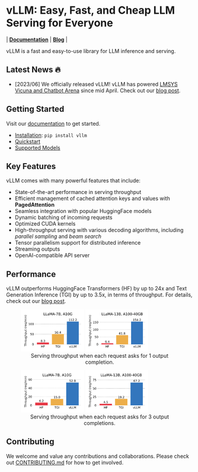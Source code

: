 # vLLM: Easy, Fast, and Cheap LLM Serving for Everyone

| [**Documentation**](https://llm-serving-cacheflow.readthedocs-hosted.com/_/sharing/Cyo52MQgyoAWRQ79XA4iA2k8euwzzmjY?next=/en/latest/) | [**Blog**]() |

vLLM is a fast and easy-to-use library for LLM inference and serving.

## Latest News 🔥

- [2023/06] We officially released vLLM! vLLM has powered [LMSYS Vicuna and Chatbot Arena](https://chat.lmsys.org) since mid April. Check out our [blog post]().

## Getting Started

Visit our [documentation](https://llm-serving-cacheflow.readthedocs-hosted.com/_/sharing/Cyo52MQgyoAWRQ79XA4iA2k8euwzzmjY?next=/en/latest/) to get started.
- [Installation](https://llm-serving-cacheflow.readthedocs-hosted.com/_/sharing/Cyo52MQgyoAWRQ79XA4iA2k8euwzzmjY?next=/en/latest/getting_started/installation.html): `pip install vllm`
- [Quickstart](https://llm-serving-cacheflow.readthedocs-hosted.com/_/sharing/Cyo52MQgyoAWRQ79XA4iA2k8euwzzmjY?next=/en/latest/getting_started/quickstart.html)
- [Supported Models](https://llm-serving-cacheflow.readthedocs-hosted.com/_/sharing/Cyo52MQgyoAWRQ79XA4iA2k8euwzzmjY?next=/en/latest/models/supported_models.html)

## Key Features

vLLM comes with many powerful features that include:

- State-of-the-art performance in serving throughput
- Efficient management of cached attention keys and values with **PagedAttention**
- Seamless integration with popular HuggingFace models
- Dynamic batching of incoming requests
- Optimized CUDA kernels
- High-throughput serving with various decoding algorithms, including *parallel sampling* and *beam search*
- Tensor parallelism support for distributed inference
- Streaming outputs
- OpenAI-compatible API server

## Performance

vLLM outperforms HuggingFace Transformers (HF) by up to 24x and Text Generation Inference (TGI) by up to 3.5x, in terms of throughput.
For details, check out our [blog post]().

<figure>
  <img src="./assets/figures/perf_a10g_n1.png" width="40%">
  <img src="./assets/figures/perf_a100_n1.png" width="40%">
  <figcaption align="center">Serving throughput when each request asks for 1 output completion.</figcaption>
</figure>

<figure>
  <img src="./assets/figures/perf_a10g_n3.png" width="40%">
  <img src="./assets/figures/perf_a100_n3.png" width="40%">
  <figcaption align="center">Serving throughput when each request asks for 3 output completions.</figcaption>
</figure>

## Contributing

We welcome and value any contributions and collaborations.
Please check out [CONTRIBUTING.md](./CONTRIBUTING.md) for how to get involved.
